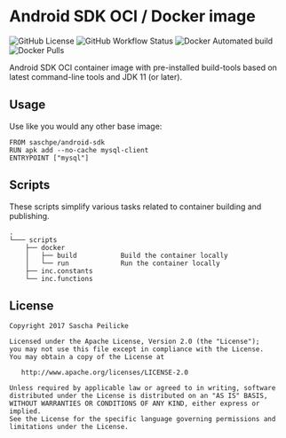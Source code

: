 # Android SDK OCI / Docker image
![GitHub License](https://img.shields.io/github/license/saschpe/docker-android-sdk)
![GitHub Workflow Status](https://img.shields.io/github/workflow/status/saschpe/docker-android-sdk/CI)
![Docker Automated build](https://img.shields.io/docker/automated/saschpe/android-sdk)
![Docker Pulls](https://img.shields.io/docker/pulls/saschpe/android-sdk)

Android SDK OCI container image with pre-installed build-tools based on latest
command-line tools and JDK 11 (or later).


## Usage
Use like you would any other base image:

    FROM saschpe/android-sdk
    RUN apk add --no-cache mysql-client
    ENTRYPOINT ["mysql"]


## Scripts
These scripts simplify various tasks related to container building and
publishing.

    .
    └─── scripts
        ├── docker
        │   ├── build           Build the container locally
        │   └── run             Run the container locally
        ├── inc.constants
        └── inc.functions


## License

    Copyright 2017 Sascha Peilicke

    Licensed under the Apache License, Version 2.0 (the "License");
    you may not use this file except in compliance with the License.
    You may obtain a copy of the License at

       http://www.apache.org/licenses/LICENSE-2.0

    Unless required by applicable law or agreed to in writing, software
    distributed under the License is distributed on an "AS IS" BASIS,
    WITHOUT WARRANTIES OR CONDITIONS OF ANY KIND, either express or implied.
    See the License for the specific language governing permissions and
    limitations under the License.

